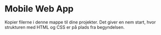 # Mobile Web App

Kopier filerne i denne mappe til dine projekter. Det giver en nem start, hvor strukturen med HTML og CSS er på plads fra begyndelsen.
